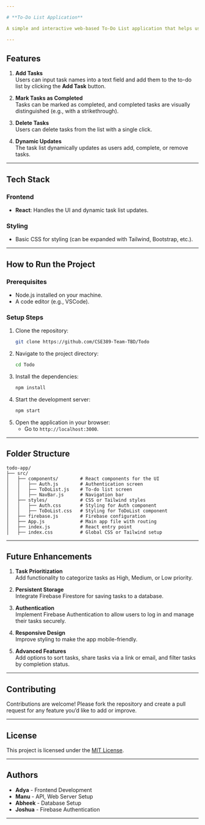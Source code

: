```yaml
---

# **To-Do List Application**

A simple and interactive web-based To-Do List application that helps users organize their tasks. Users can add, delete, and mark tasks as completed with a clean and responsive interface.

---
```


## **Features**

1. **Add Tasks**  
   Users can input task names into a text field and add them to the to-do list by clicking the **Add Task** button.

2. **Mark Tasks as Completed**  
   Tasks can be marked as completed, and completed tasks are visually distinguished (e.g., with a strikethrough).

3. **Delete Tasks**  
   Users can delete tasks from the list with a single click.

4. **Dynamic Updates**  
   The task list dynamically updates as users add, complete, or remove tasks.

---

## **Tech Stack**

### **Frontend**
- **React**: Handles the UI and dynamic task list updates.

### **Styling**
- Basic CSS for styling (can be expanded with Tailwind, Bootstrap, etc.).

---

## **How to Run the Project**

### **Prerequisites**
- Node.js installed on your machine.
- A code editor (e.g., VSCode).

### **Setup Steps**
1. Clone the repository:
   ```bash
   git clone https://github.com/CSE389-Team-TBD/Todo
   ```
2. Navigate to the project directory:
   ```bash
   cd Todo
   ```
3. Install the dependencies:
   ```bash
   npm install
   ```
4. Start the development server:
   ```bash
   npm start
   ```
5. Open the application in your browser:
   - Go to `http://localhost:3000`.

---

## **Folder Structure**

```
todo-app/
├── src/
│   ├── components/        # React components for the UI
│   │   ├── Auth.js        # Authentication screen
│   │   ├── ToDoList.js    # To-do list screen
│   │   ├── NavBar.js      # Navigation bar
│   ├── styles/            # CSS or Tailwind styles
│   │   ├── Auth.css       # Styling for Auth component
│   │   ├── ToDoList.css   # Styling for ToDoList component
│   ├── firebase.js        # Firebase configuration
│   ├── App.js             # Main app file with routing
│   ├── index.js           # React entry point
│   ├── index.css          # Global CSS or Tailwind setup

```

---

## **Future Enhancements**

1. **Task Prioritization**  
   Add functionality to categorize tasks as High, Medium, or Low priority.

2. **Persistent Storage**  
   Integrate Firebase Firestore for saving tasks to a database.

3. **Authentication**  
   Implement Firebase Authentication to allow users to log in and manage their tasks securely.

4. **Responsive Design**  
   Improve styling to make the app mobile-friendly.

5. **Advanced Features**  
   Add options to sort tasks, share tasks via a link or email, and filter tasks by completion status.

---

## **Contributing**

Contributions are welcome! Please fork the repository and create a pull request for any feature you’d like to add or improve.

---

## **License**

This project is licensed under the [MIT License](LICENSE).

---

## **Authors**

- **Adya** - Frontend Development  
- **Manu** - API, Web Server Setup
- **Abheek** - Database Setup
- **Joshua** - Firebase Authentication  

---
